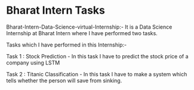
# Bharat Intern Tasks
Bharat-Intern-Data-Science-virtual-Internship:- It is a Data Science Internship at Bharat Intern where I have performed two tasks.

Tasks which I have performed in this Internship:-

Task 1 : Stock Prediction - In this task I have to predict the stock price of a company using LSTM

Task 2 : Titanic Classification - In this task I have to make a system which tells whether the person will save from sinking.

